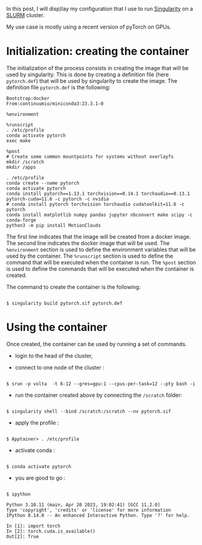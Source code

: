 In this post, I will disp)lay my configuration that I use to run [Singularity](https://sylabs.io/singularity/) on a [SLURM](https://slurm.schedmd.com/) cluster. 

My use case is mostly using a recent version of pyTorch on GPUs.

<!-- TEASER_END -->

# Initialization: creating the container

The initialization of the process consists in creating the image that will be used by singularity. This is done by creating a definition file (here `pytorch.def`) that will be used by singularity to create the image. The definition file `pytorch.def` is the following:

```
Bootstrap:docker
From:continuumio/miniconda3:23.3.1-0

%environment

%runscript
. /etc/profile
conda activate pytorch
exec make

%post
# Create some common mountpoints for systems without overlayfs
mkdir /scratch
mkdir /apps

. /etc/profile
conda create --name pytorch
conda activate pytorch
conda install pytorch==1.13.1 torchvision==0.14.1 torchaudio==0.13.1 pytorch-cuda=11.6 -c pytorch -c nvidia
# conda install pytorch torchvision torchaudio cudatoolkit=11.6 -c pytorch
conda install matplotlib numpy pandas jupyter nbconvert make scipy -c conda-forge
python3 -m pip install MotionClouds
```

The first line indicates that the image will be created from a docker image. The second line indicates the docker image that will be used. The `%environment` section is used to define the environment variables that will be used by the container. The `%runscript` section is used to define the command that will be executed when the container is run. The `%post` section is used to define the commands that will be executed when the container is created.

The command to create the container is the following:

```

$ singularity build pytorch.sif pytorch.def

```

# Using the container

Once created, the container can be used by running a set of commands. 

- login to the head of the cluster,

- connect to one node of the cluster :

```

$ srun -p volta  -t 6-12 --gres=gpu:1 --cpus-per-task=12 --pty bash -i

```
- run the container created above by connecting the `/scratch` folder:

```

$ singularity shell --bind /scratch:/scratch --nv pytorch.sif

```

- apply the profile :

```

$ Apptainer> . /etc/profile

```

- activate conda :

```

$ conda activate pytorch

```

- you are good to go :

```

$ ipython

Python 3.10.11 (main, Apr 20 2023, 19:02:41) [GCC 11.2.0]
Type 'copyright', 'credits' or 'license' for more information
IPython 8.14.0 -- An enhanced Interactive Python. Type '?' for help.

In [1]: import torch
In [2]: torch.cuda.is_available()
Out[2]: True

```
